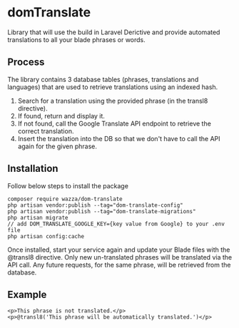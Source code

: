 # domTranslate

Library that will use the build in Laravel Derictive and provide automated translations to all your blade phrases or words.

## Process

The library contains 3 database tables (phrases, translations and languages) that are used to retrieve translations using an indexed hash.

1. Search for a translation using the provided phrase (in the transl8 directive).
2. If found, return and display it.
3. If not found, call the Google Translate API endpoint to retrieve the correct translation.
4. Insert the translation into the DB so that we don't have to call the API again for the given phrase.

## Installation

Follow below steps to install the package

```
composer require wazza/dom-translate
php artisan vendor:publish --tag="dom-translate-config"
php artisan vendor:publish --tag="dom-translate-migrations"
php artisan migrate
// add DOM_TRANSLATE_GOOGLE_KEY={key value from Google} to your .env file
php artisan config:cache
```

Once installed, start your service again and update your Blade files with the @transl8 directive. Only new un-translated phrases will be translated via the API call. Any future requests, for the same phrase, will be retrieved from the database.

## Example

```
<p>This phrase is not translated.</p>
<p>@transl8('This phrase will be automatically translated.')</p>
```
